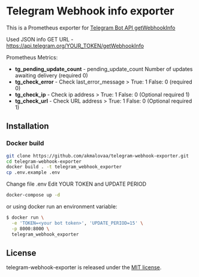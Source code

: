 # Telegram Webhook info exporter

This is a Prometheus exporter for [Telegram Bot API getWebhookInfo](https://core.telegram.org/bots/api#webhookinfo)


Used JSON info GET URL - https://api.telegram.org/YOUR_TOKEN/getWebhookInfo

Prometheus Metrics:
- **tg_pending_update_count** - pending_update_count Number of updates awaiting delivery (required 0) 
- **tg_check_error** - Check last_error_message > True: 1 False: 0 (required 0)
- **tg_check_ip** - Check ip address > True: 1 False: 0 (Optional required 1)
- **tg_check_url** - Check URL address > True: 1 False: 0 (Optional required 1) 

## Installation


### Docker build

```bash
git clone https://github.com/akmalovaa/telegram-webhook-exporter.git
cd telegram-webhook-exporter
docker build . -t telegram_webhook_exporter
cp .env.example .env
```

Change file .env
Edit YOUR TOKEN and UPDATE PERIOD

```bash
docker-compose up -d
```
or using docker run an environment variable:

```bash
$ docker run \
  -e 'TOKEN=<your bot token>', 'UPDATE_PERIOD=15' \
  -p 8000:8000 \
  telegram_webhook_exporter
```



## License

telegram-webhook-exporter is released under the [MIT license](LICENSE).
